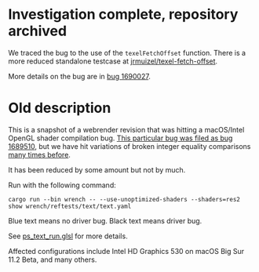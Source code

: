 # Investigation complete, repository archived

We traced the bug to the use of the `texelFetchOffset` function.
There is a more reduced standalone testcase at [jrmuizel/texel-fetch-offset](https://github.com/jrmuizel/texel-fetch-offset).

More details on the bug are in [bug 1690027](https://bugzilla.mozilla.org/show_bug.cgi?id=1690027).

# Old description

This is a snapshot of a webrender revision that was hitting a macOS/Intel OpenGL shader compilation bug. [This particular bug was filed as bug 1689510](https://bugzilla.mozilla.org/show_bug.cgi?id=1689510), but we have hit variations of broken integer equality comparisons [many times before](https://github.com/servo/webrender/wiki/Driver-issues#2864---mac-glsl-compiler-bug-with-integer-comparisons).

It has been reduced by some amount but not by much.

Run with the following command:

```
cargo run --bin wrench -- --use-unoptimized-shaders --shaders=res2 show wrench/reftests/text/text.yaml
```

Blue text means no driver bug.
Black text means driver bug.

See [ps_text_run.glsl](./res2/ps_text_run.glsl) for more details.

Affected configurations include Intel HD Graphics 530 on macOS Big Sur 11.2 Beta, and many others.
